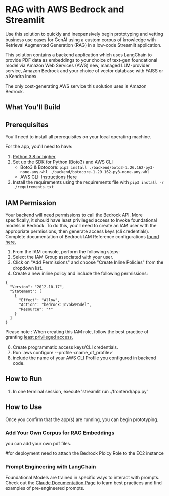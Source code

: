 # RAG with AWS Bedrock and Streamlit

Use this solution to quickly and inexpensively begin prototyping and vetting business use cases for GenAI using a custom corpus of knowledge with Retrieval Augmented Generation (RAG) in a low-code Streamlit application.

This solution contains a backend application which uses LangChain to provide PDF data as embeddings to your choice of text-gen foundational model via Amazon Web Services (AWS) new, managed LLM-provider service, Amazon Bedrock and your choice of vector database with FAISS or a Kendra Index.

The only cost-generating AWS service this solution uses is Amazon Bedrock.


## What You'll Build


## Prerequisites

You'll need to install all prerequisites on your local operating machine.

    
For the app, you'll need to have:
1. [Python 3.8 or higher](https://www.python.org/downloads/macos/)
2. Set up the SDK for Python (Boto3) and AWS CLI
    - Boto3 & Botocore: `pip3 install ./backend/boto3-1.26.162-py3-none-any.whl ./backend/botocore-1.29.162-py3-none-any.whl`
    - AWS CLI: [Instructions Here](https://docs.aws.amazon.com/cli/latest/userguide/getting-started-install.html)
3. Install the requirements using the requirements file with `pip3 install -r ./requirements.txt`


## IAM Permission

Your backend will need permissions to call the Bedrock API. More specifically, it should have least privileged access to Invoke foundational models in Bedrock. To do this, you'll need to create an IAM user with the appropriate permissions, then generate access keys (cli credentials). Complete documentation of Bedrock IAM Reference configurations [found here.](https://docs.aws.amazon.com/service-authorization/latest/reference/list_amazonbedrock.html)

1. From the IAM console, perform the following steps:
2. Select the IAM Group associated with your user.
3. Click on "Add Permissions" and choose "Create Inline Policies" from the dropdown list.
4. Create a new inline policy and include the following permissions:
```
{
  "Version": "2012-10-17",
  "Statement": [
    {
      "Effect": "Allow",
      "Action": "bedrock:InvokeModel",
      "Resource": "*"
    }
  ]
}
```
Please note : When creating this IAM role, follow the best practice of granting [least privileged access.](https://docs.aws.amazon.com/IAM/latest/UserGuide/best-practices.html#grant-least-privilege)

6. Create programmatic access keys/CLI credentials.
7. Run `aws configure --profile <name_of_profile>'
7. include the name of your AWS CLI Profile you configured in backend code.
   


## How to Run

1. In one terminal session, execute 'streamlit run ./frontend/app.py'


## How to Use

Once you confirm that the app(s) are running, you can begin prototyping. 


### Add Your Own Corpus for RAG Embeddings 

you can add your own pdf files.
 
#for deployment need to attach the Bedrock Ploicy Role to the EC2 instance


### Prompt Engineering with LangChain

Foundational Models are trained in specific ways to interact with prompts. Check out the [Claude Documentation Page](https://docs.anthropic.com/claude/docs) to learn best practices and find examples of pre-engineered prompts.



